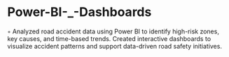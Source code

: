 # Power-BI-_-Dashboards
◦ Analyzed road accident data using Power BI to identify high-risk zones, key causes, and time-based trends.
Created interactive dashboards to visualize accident patterns and support data-driven road safety initiatives.
